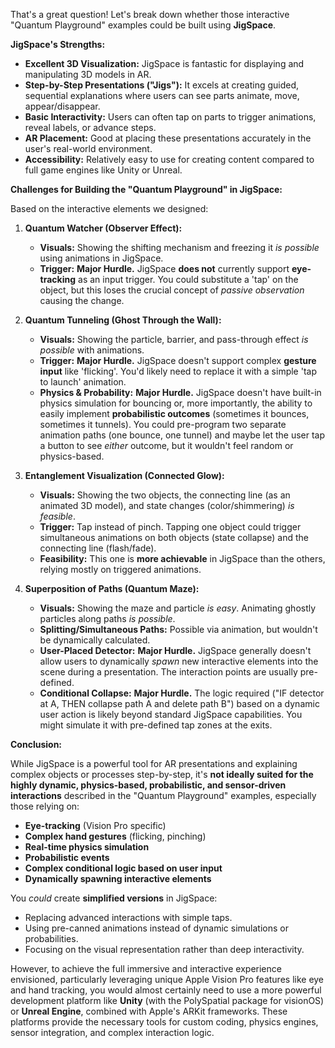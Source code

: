 That's a great question! Let's break down whether those interactive "Quantum Playground" examples could be built using **JigSpace**.

**JigSpace's Strengths:**

*   **Excellent 3D Visualization:** JigSpace is fantastic for displaying and manipulating 3D models in AR.
*   **Step-by-Step Presentations ("Jigs"):** It excels at creating guided, sequential explanations where users can see parts animate, move, appear/disappear.
*   **Basic Interactivity:** Users can often tap on parts to trigger animations, reveal labels, or advance steps.
*   **AR Placement:** Good at placing these presentations accurately in the user's real-world environment.
*   **Accessibility:** Relatively easy to use for creating content compared to full game engines like Unity or Unreal.

**Challenges for Building the "Quantum Playground" in JigSpace:**

Based on the interactive elements we designed:

1.  **Quantum Watcher (Observer Effect):**
    *   **Visuals:** Showing the shifting mechanism and freezing it *is possible* using animations in JigSpace.
    *   **Trigger:** **Major Hurdle.** JigSpace **does not** currently support **eye-tracking** as an input trigger. You could substitute a 'tap' on the object, but this loses the crucial concept of *passive observation* causing the change.

2.  **Quantum Tunneling (Ghost Through the Wall):**
    *   **Visuals:** Showing the particle, barrier, and pass-through effect *is possible* with animations.
    *   **Trigger:** **Major Hurdle.** JigSpace doesn't support complex **gesture input** like 'flicking'. You'd likely need to replace it with a simple 'tap to launch' animation.
    *   **Physics & Probability:** **Major Hurdle.** JigSpace doesn't have built-in physics simulation for bouncing or, more importantly, the ability to easily implement **probabilistic outcomes** (sometimes it bounces, sometimes it tunnels). You could pre-program two separate animation paths (one bounce, one tunnel) and maybe let the user tap a button to see *either* outcome, but it wouldn't feel random or physics-based.

3.  **Entanglement Visualization (Connected Glow):**
    *   **Visuals:** Showing the two objects, the connecting line (as an animated 3D model), and state changes (color/shimmering) *is feasible*.
    *   **Trigger:** Tap instead of pinch. Tapping one object could trigger simultaneous animations on both objects (state collapse) and the connecting line (flash/fade).
    *   **Feasibility:** This one is **more achievable** in JigSpace than the others, relying mostly on triggered animations.

4.  **Superposition of Paths (Quantum Maze):**
    *   **Visuals:** Showing the maze and particle *is easy*. Animating ghostly particles along paths *is possible*.
    *   **Splitting/Simultaneous Paths:** Possible via animation, but wouldn't be dynamically calculated.
    *   **User-Placed Detector:** **Major Hurdle.** JigSpace generally doesn't allow users to dynamically *spawn* new interactive elements into the scene during a presentation. The interaction points are usually pre-defined.
    *   **Conditional Collapse:** **Major Hurdle.** The logic required ("IF detector at A, THEN collapse path A and delete path B") based on a dynamic user action is likely beyond standard JigSpace capabilities. You might simulate it with pre-defined tap zones at the exits.

**Conclusion:**

While JigSpace is a powerful tool for AR presentations and explaining complex objects or processes step-by-step, it's **not ideally suited for the highly dynamic, physics-based, probabilistic, and sensor-driven interactions** described in the "Quantum Playground" examples, especially those relying on:

*   **Eye-tracking** (Vision Pro specific)
*   **Complex hand gestures** (flicking, pinching)
*   **Real-time physics simulation**
*   **Probabilistic events**
*   **Complex conditional logic based on user input**
*   **Dynamically spawning interactive elements**

You *could* create **simplified versions** in JigSpace:

*   Replacing advanced interactions with simple taps.
*   Using pre-canned animations instead of dynamic simulations or probabilities.
*   Focusing on the visual representation rather than deep interactivity.

However, to achieve the full immersive and interactive experience envisioned, particularly leveraging unique Apple Vision Pro features like eye and hand tracking, you would almost certainly need to use a more powerful development platform like **Unity** (with the PolySpatial package for visionOS) or **Unreal Engine**, combined with Apple's ARKit frameworks. These platforms provide the necessary tools for custom coding, physics engines, sensor integration, and complex interaction logic.
